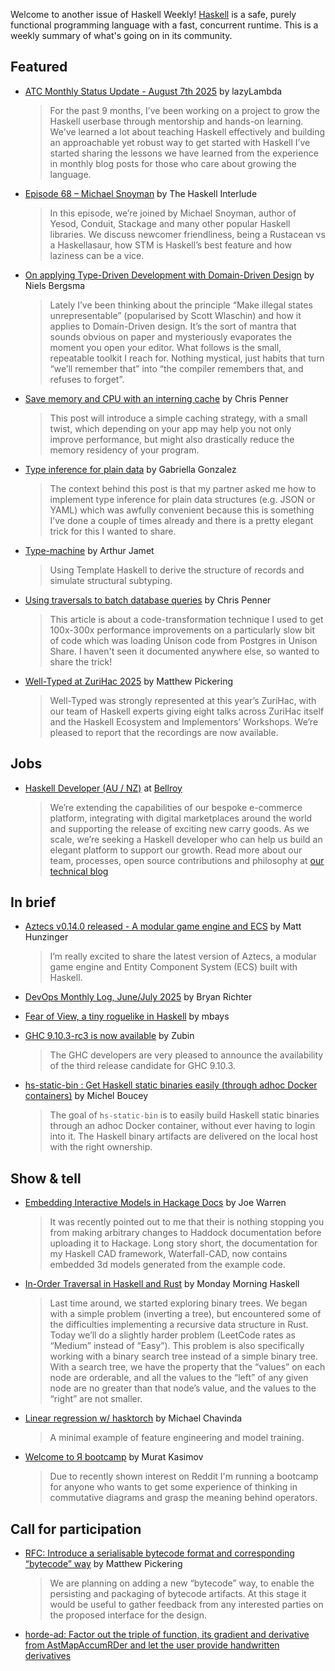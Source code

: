 Welcome to another issue of Haskell Weekly!
[Haskell](https://www.haskell.org) is a safe, purely functional programming language with a fast, concurrent runtime.
This is a weekly summary of what's going on in its community.

## Featured

- [ATC Monthly Status Update - August 7th 2025](https://www.reddit.com/r/haskell/comments/1mkgj6p/updating_the_greater_haskell_community_on_our/) by lazyLambda
  > For the past 9 months, I’ve been working on a project to grow the Haskell userbase through mentorship and hands-on learning. We've learned a lot about teaching Haskell effectively and building an approachable yet robust way to get started with Haskell I’ve started sharing the lessons we have learned from the experience in monthly blog posts for those who care about growing the language.

- [Episode 68 – Michael Snoyman](https://haskell.foundation/podcast/68/) by The Haskell Interlude
  > In this episode, we’re joined by Michael Snoyman, author of Yesod, Conduit, Stackage and many other popular Haskell libraries. We discuss newcomer friendliness, being a Rustacean vs a Haskellasaur, how STM is Haskell’s best feature and how laziness can be a vice.

- [On applying Type-Driven Development with Domain-Driven Design](https://medium.com/@n.bergsma/on-applying-type-driven-development-with-domain-driven-design-5b3a21fca6d1) by Niels Bergsma
  > Lately I’ve been thinking about the principle “Make illegal states unrepresentable” (popularised by Scott Wlaschin) and how it applies to Domain-Driven design. It’s the sort of mantra that sounds obvious on paper and mysteriously evaporates the moment you open your editor. What follows is the small, repeatable toolkit I reach for. Nothing mystical, just habits that turn “we’ll remember that” into “the compiler remembers that, and refuses to forget”.
  
- [Save memory and CPU with an interning cache](https://chrispenner.ca/posts/intern-cache) by Chris Penner
  > This post will introduce a simple caching strategy, with a small twist, which depending on your app may help you not only improve performance, but might also drastically reduce the memory residency of your program.
  
- [Type inference for plain data](https://www.haskellforall.com/2025/08/type-inference-for-plain-data.html) by Gabriella Gonzalez 
  > The context behind this post is that my partner asked me how to implement type inference for plain data structures (e.g. JSON or YAML) which was awfully convenient because this is something I’ve done a couple of times already and there is a pretty elegant trick for this I wanted to share.
  
- [Type-machine](https://arthichaud.xyz/posts/type-machine/) by Arthur Jamet
  > Using Template Haskell to derive the structure of records and simulate structural subtyping.
  
- [Using traversals to batch database queries](https://chrispenner.ca/posts/traversals-for-batching) by Chris Penner
  > This article is about a code-transformation technique I used to get 100x-300x performance improvements on a particularly slow bit of code which was loading Unison code from Postgres in Unison Share. I haven't seen it documented anywhere else, so wanted to share the trick!
  
- [Well-Typed at ZuriHac 2025](https://www.well-typed.com/blog/2025/08/zurihac-well-typed-2025/) by Matthew Pickering
  > Well-Typed was strongly represented at this year’s ZuriHac, with our team of Haskell experts giving eight talks across ZuriHac itself and the Haskell Ecosystem and Implementors’ Workshops. We’re pleased to report that the recordings are now available.

## Jobs

- [Haskell Developer (AU / NZ)](https://bellroy.com/careers/haskell-developer) at [Bellroy](https://bellroy.com)
  > We’re extending the capabilities of our bespoke e-commerce platform, integrating with digital marketplaces around the world and supporting the release of exciting new carry goods. As we scale, we’re seeking a Haskell developer who can help us build an elegant platform to support our growth. Read more about our team, processes, open source contributions and philosophy at [our technical blog](https://exploring-better-ways.bellroy.com)

## In brief

- [Aztecs v0.14.0 released - A modular game engine and ECS](https://discourse.haskell.org/t/aztecs-v0-14-0-released-a-modular-game-engine-and-ecs/12672) by Matt Hunzinger
  > I’m really excited to share the latest version of Aztecs, a modular game engine and Entity Component System (ECS) built with Haskell.
  
- [DevOps Monthly Log, June/July 2025](https://discourse.haskell.org/t/devops-monthly-log-june-july-2025/12675) by Bryan Richter

- [Fear of View, a tiny roguelike in Haskell](https://mbays.sdf.org/fov/) by mbays

- [GHC 9.10.3-rc3 is now available](https://discourse.haskell.org/t/ghc-9-10-3-rc3-is-now-available/12667) by Zubin
  > The GHC developers are very pleased to announce the availability of the third release candidate for GHC 9.10.3.
  
- [hs-static-bin : Get Haskell static binaries easily (through adhoc Docker containers)](https://github.com/MichelBoucey/hs-static-bin) by Michel Boucey
  > The goal of `hs-static-bin` is to easily build Haskell static binaries through an adhoc Docker container, without ever having to login into it. The Haskell binary artifacts are delivered on the local host with the right ownership.

## Show & tell

- [Embedding Interactive Models in Hackage Docs](https://discourse.haskell.org/t/embedding-interactive-models-in-hackage-docs/12669) by Joe Warren
  > It was recently pointed out to me that their is nothing stopping you from making arbitrary changes to Haddock documentation before uploading it to Hackage. Long story short, the documentation for my Haskell CAD framework, Waterfall-CAD, now contains embedded 3d models generated from the example code.
  
- [In-Order Traversal in Haskell and Rust](https://mmhaskell.com/blog/2025/8/11/in-order-traversal-in-haskell-and-rust) by Monday Morning Haskell
  > Last time around, we started exploring binary trees. We began with a simple problem (inverting a tree), but encountered some of the difficulties implementing a recursive data structure in Rust. Today we’ll do a slightly harder problem (LeetCode rates as “Medium” instead of “Easy”). This problem is also specifically working with a binary search tree instead of a simple binary tree. With a search tree, we have the property that the “values” on each node are orderable, and all the values to the “left” of any given node are no greater than that node’s value, and the values to the “right” are not smaller.
  
- [Linear regression w/ hasktorch](https://discourse.haskell.org/t/linear-regression-w-hasktorch/12712) by Michael Chavinda
  > A minimal example of feature engineering and model training.
  
- [Welcome to Я bootcamp](https://github.com/iokasimov/ya-bootcamp/) by Murat Kasimov
  > Due to recently shown interest on Reddit I'm running a bootcamp for anyone who wants to get some experience of thinking in commutative diagrams and grasp the meaning behind operators.

## Call for participation

- [RFC: Introduce a serialisable bytecode format and corresponding “bytecode” way](https://discourse.haskell.org/t/rfc-introduce-a-serialisable-bytecode-format-and-corresponding-bytecode-way/12678) by Matthew Pickering
  > We are planning on adding a new “bytecode” way, to enable the persisting and packaging of bytecode artifacts. At this stage it would be useful to gather feedback from any interested parties on the proposed interface for the design.
  
- [horde-ad: Factor out the triple of function, its gradient and derivative from AstMapAccumRDer and let the user provide handwritten derivatives](https://github.com/Mikolaj/horde-ad/issues/125)
